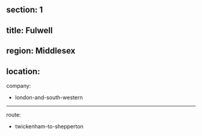 section: 1
----
title: Fulwell
----
region: Middlesex
----
location: 
----
company:
- london-and-south-western
----
route:
- twickenham-to-shepperton
